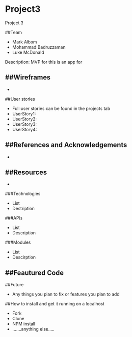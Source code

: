 # Project3
Project 3 

##Team 

- Mark Albom
- Mohammad Badruzzaman
- Luke McDonald

Description: MVP for this is an app for 

##Wireframes
- 
- 

##User stories 
- Full user stories can be found in the projects tab
- UserStory1: 
- UserStory2: 
- UserStory3: 
- UserStory4: 

##References and Acknowledgements 
- 
- 

##Resources
- 
- 

###Technologies

- List
- Destription

###APIs

- List
- Description

###Modules

- List
- Descirption

##Feautured Code 
- 

##Future 
- Any things you plan to fix or features you plan to add

##How to install and get it running on a localhost
- Fork
- Clone
- NPM install
- .......anything else.....

